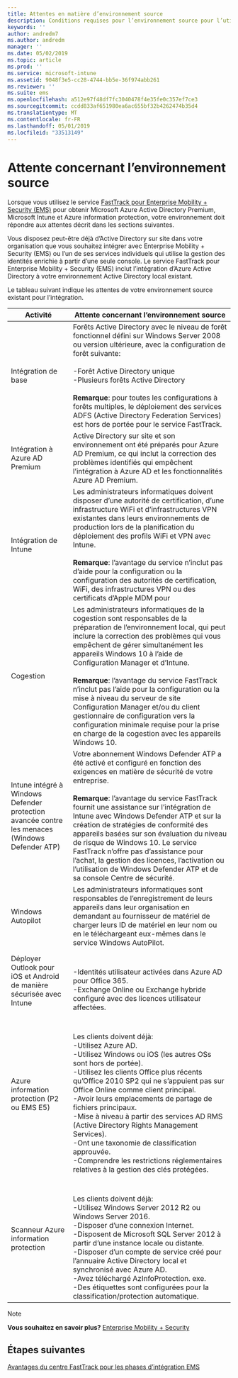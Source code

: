 ```yaml
---
title: Attentes en matière d’environnement source
description: Conditions requises pour l’environnement source pour l’utilisation du centre FastTrack pour EMS
keywords: ''
author: andredm7
ms.author: andredm
manager: ''
ms.date: 05/02/2019
ms.topic: article
ms.prod: ''
ms.service: microsoft-intune
ms.assetid: 9048f3e5-cc28-4744-bb5e-36f974abb261
ms.reviewer: ''
ms.suite: ems
ms.openlocfilehash: a512e97f48df7fc3040478f4e35fe0c357ef7ce3
ms.sourcegitcommit: ccdd833af651980ea6ac655bf32b4262474b35d4
ms.translationtype: MT
ms.contentlocale: fr-FR
ms.lasthandoff: 05/01/2019
ms.locfileid: "33513149"
---
```

# <a name="source-environment-expectations"></a>Attente concernant l’environnement source

Lorsque vous utilisez le service [FastTrack pour Enterprise Mobility + Security (EMS)](EMS-fasttrack-benefit-for-EMS.md) pour obtenir Microsoft Azure Active Directory Premium, Microsoft Intune et Azure information protection, votre environnement doit répondre aux attentes décrit dans les sections suivantes.

Vous disposez peut-être déjà d’Active Directory sur site dans votre organisation que vous souhaitez intégrer avec Enterprise Mobility + Security (EMS) ou l’un de ses services individuels qui utilise la gestion des identités enrichie à partir d’une seule console. Le service FastTrack pour Enterprise Mobility + Security (EMS) inclut l’intégration d’Azure Active Directory à votre environnement Active Directory local existant.

Le tableau suivant indique les attentes de votre environnement source existant pour l’intégration.

|Activité|Attente concernant l’environnement source|
|------------|----------------------------------|
|Intégration de base|Forêts Active Directory avec le niveau de forêt fonctionnel défini sur Windows Server 2008 ou version ultérieure, avec la configuration de forêt suivante:<br /><br />-Forêt Active Directory unique<br />-Plusieurs forêts Active Directory </br></br>**Remarque**: pour toutes les configurations à forêts multiples, le déploiement des services ADFS (Active Directory Federation Services) est hors de portée pour le service FastTrack.|
|Intégration à Azure AD Premium|Active Directory sur site et son environnement ont été préparés pour Azure AD Premium, ce qui inclut la correction des problèmes identifiés qui empêchent l’intégration à Azure AD et les fonctionnalités Azure AD Premium.|
|Intégration de Intune| Les administrateurs informatiques doivent disposer d’une autorité de certification, d’une infrastructure WiFi et d’infrastructures VPN existantes dans leurs environnements de production lors de la planification du déploiement des profils WiFi et VPN avec Intune.<br /><br /> **Remarque**: l’avantage du service n’inclut pas d’aide pour la configuration ou la configuration des autorités de certification, WiFi, des infrastructures VPN ou des certificats d’Apple MDM pour  |
|Cogestion|Les administrateurs informatiques de la cogestion sont responsables de la préparation de l’environnement local, qui peut inclure la correction des problèmes qui vous empêchent de gérer simultanément les appareils Windows 10 à l’aide de Configuration Manager et d’Intune.<br /><br />**Remarque**: l’avantage du service FastTrack n’inclut pas l’aide pour la configuration ou la mise à niveau du serveur de site Configuration Manager et/ou du client gestionnaire de configuration vers la configuration minimale requise pour la prise en charge de la cogestion avec les appareils Windows 10. |
|Intune intégré à Windows Defender protection avancée contre les menaces (Windows Defender ATP)|Votre abonnement Windows Defender ATP a été activé et configuré en fonction des exigences en matière de sécurité de votre entreprise.<br /><br />**Remarque**: l’avantage du service FastTrack fournit une assistance sur l’intégration de Intune avec Windows Defender ATP et sur la création de stratégies de conformité des appareils basées sur son évaluation du niveau de risque de Windows 10. Le service FastTrack n’offre pas d’assistance pour l’achat, la gestion des licences, l’activation ou l’utilisation de Windows Defender ATP et de sa console Centre de sécurité. |
|Windows Autopilot|Les administrateurs informatiques sont responsables de l’enregistrement de leurs appareils dans leur organisation en demandant au fournisseur de matériel de charger leurs ID de matériel en leur nom ou en le téléchargeant eux-mêmes dans le service Windows AutoPilot. |
|Déployer Outlook pour iOS et Android de manière sécurisée avec Intune|<br /><br />-Identités utilisateur activées dans Azure AD pour Office 365.<br />-Exchange Online ou Exchange hybride configuré avec des licences utilisateur affectées.<br />|
|Azure information protection (P2 ou EMS E5)|<br /><br />Les clients doivent déjà: <br /> -Utilisez Azure AD.<br />-Utilisez Windows ou iOS (les autres OSs sont hors de portée).<br /> -Utilisez les clients Office plus récents qu’Office 2010 SP2 qui ne s’appuient pas sur Office Online comme client principal. <br /> -Avoir leurs emplacements de partage de fichiers principaux.  <br /> -Mise à niveau à partir des services AD RMS (Active Directory Rights Management Services). <br /> -Ont une taxonomie de classification approuvée. <br /> -Comprendre les restrictions réglementaires relatives à la gestion des clés protégées. <br />|
|Scanneur Azure information protection|<br /><br /> Les clients doivent déjà: <br /> -Utilisez Windows Server 2012 R2 ou Windows Server 2016.<br /> -Disposer d’une connexion Internet. <br /> -Disposent de Microsoft SQL Server 2012 à partir d’une instance locale ou distante.  <br /> -Disposer d’un compte de service créé pour l’annuaire Active Directory local et synchronisé avec Azure AD.  <br /> -Avez téléchargé AzInfoProtection. exe. <br /> -Des étiquettes sont configurées pour la classification/protection automatique.<br />|

> [!NOTE]
> **Vous souhaitez en savoir plus?** 
>  [Enterprise Mobility + Security](https://www.microsoft.com/cloud-platform/enterprise-mobility)

## <a name="next-steps"></a>Étapes suivantes

[Avantages du centre FastTrack pour les phases d’intégration EMS](EMS-onboarding-phases.md)

